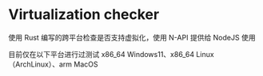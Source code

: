 # Virtualization checker

使用 Rust 编写的跨平台检查是否支持虚拟化，使用 N-API 提供给 NodeJS 使用

目前仅在以下平台进行过测试 x86_64 Windows11、x86_64 Linux（ArchLinux）、arm MacOS